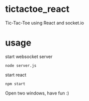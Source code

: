 # tictactoe_react
Tic-Tac-Toe using React and socket.io

# usage

start websocket server
```
node server.js
```

start react
```
npm start
```

Open two windows, have fun :)
